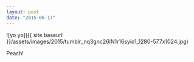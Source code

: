 ```yaml
---
layout: post
date: "2015-06-17"
---
```


![yo yo]({{ site.baseurl }}/assets/images/2015/tumblr_nq3gnc26IN1r16syio1_1280-577x1024.jpg)

Peach!

